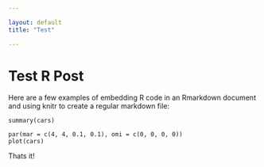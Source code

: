 ```yaml
---

layout: default
title: "Test"

---
```



# Test R Post



Here are a few examples of embedding R code in an Rmarkdown document
and using knitr to create a regular markdown file:
```{r}
summary(cars)
```

```{r fig1, fig.width=6, fig.height=4, echo=TRUE}
par(mar = c(4, 4, 0.1, 0.1), omi = c(0, 0, 0, 0))
plot(cars)
```

Thats it!

